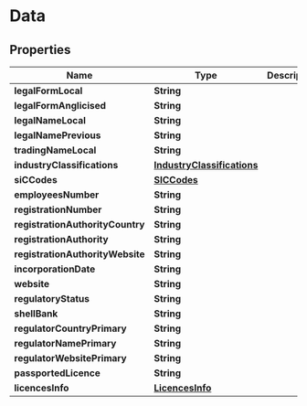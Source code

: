 
# Data

## Properties
Name | Type | Description | Notes
------------ | ------------- | ------------- | -------------
**legalFormLocal** | **String** |  |  [optional]
**legalFormAnglicised** | **String** |  |  [optional]
**legalNameLocal** | **String** |  |  [optional]
**legalNamePrevious** | **String** |  |  [optional]
**tradingNameLocal** | **String** |  |  [optional]
**industryClassifications** | [**IndustryClassifications**](IndustryClassifications.md) |  |  [optional]
**siCCodes** | [**SICCodes**](SICCodes.md) |  |  [optional]
**employeesNumber** | **String** |  |  [optional]
**registrationNumber** | **String** |  |  [optional]
**registrationAuthorityCountry** | **String** |  |  [optional]
**registrationAuthority** | **String** |  |  [optional]
**registrationAuthorityWebsite** | **String** |  |  [optional]
**incorporationDate** | **String** |  |  [optional]
**website** | **String** |  |  [optional]
**regulatoryStatus** | **String** |  |  [optional]
**shellBank** | **String** |  |  [optional]
**regulatorCountryPrimary** | **String** |  |  [optional]
**regulatorNamePrimary** | **String** |  |  [optional]
**regulatorWebsitePrimary** | **String** |  |  [optional]
**passportedLicence** | **String** |  |  [optional]
**licencesInfo** | [**LicencesInfo**](LicencesInfo.md) |  |  [optional]



